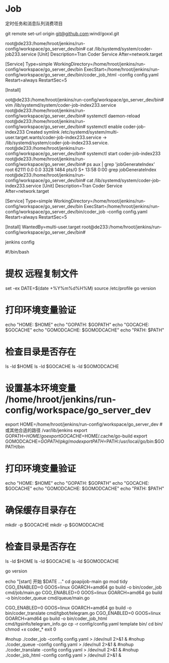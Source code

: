 # Job

定时任务和消息队列消费项目


git remote set-url origin git@github.com:wind/goxxl.git


root@de233:/home/hroot/jenkins/run-config/workspace/go_server_dev/bin# cat /lib/systemd/system/coder-job233.service
[Unit]
Description=Tran Coder Service
After=network.target

[Service]
Type=simple
WorkingDirectory=/home/hroot/jenkins/run-config/workspace/go_server_dev/bin
ExecStart=/home/hroot/jenkins/run-config/workspace/go_server_dev/bin/coder_job_html -config config.yaml
Restart=always
RestartSec=5


[Install]


oot@de233:/home/hroot/jenkins/run-config/workspace/go_server_dev/bin# vim /lib/systemd/system/coder-job-index233.service
root@de233:/home/hroot/jenkins/run-config/workspace/go_server_dev/bin# systemctl daemon-reload
root@de233:/home/hroot/jenkins/run-config/workspace/go_server_dev/bin# systemctl enable coder-job-index233
Created symlink /etc/systemd/system/multi-user.target.wants/coder-job-index233.service -> /lib/systemd/system/coder-job-index233.service.
root@de233:/home/hroot/jenkins/run-config/workspace/go_server_dev/bin# systemctl start coder-job-index233
root@de233:/home/hroot/jenkins/run-config/workspace/go_server_dev/bin# ps aux | grep 'jobGenerateIndex'
root       62111  0.0  0.0   3328  1484 pts/0    S+   13:58   0:00 grep jobGenerateIndex
root@de233:/home/hroot/jenkins/run-config/workspace/go_server_dev/bin# cat /lib/systemd/system/coder-job-index233.service
[Unit]
Description=Tran Coder Service
After=network.target

[Service]
Type=simple
WorkingDirectory=/home/hroot/jenkins/run-config/workspace/go_server_dev/bin
ExecStart=/home/hroot/jenkins/run-config/workspace/go_server_dev/bin/coder_job -config config.yaml
Restart=always
RestartSec=5


[Install]
WantedBy=multi-user.target
root@de233:/home/hroot/jenkins/run-config/workspace/go_server_dev/bin# 



jenkins config 

#!/bin/bash
# 提权 远程复制文件
set -ex
DATE=$(date +%Y%m%d%H%M)
source /etc/profile
go version


# 打印环境变量验证
echo "HOME: $HOME"
echo "GOPATH: $GOPATH"
echo "GOCACHE: $GOCACHE"
echo "GOMODCACHE: $GOMODCACHE"
echo "PATH: $PATH"

# 检查目录是否存在
ls -ld $HOME
ls -ld $GOCACHE
ls -ld $GOMODCACHE



# 设置基本环境变量  /home/hroot/jenkins/run-config/workspace/go_server_dev
export HOME=/home/hroot/jenkins/run-config/workspace/go_server_dev  # 或其他合适的路径 /var/lib/jenkins
export GOPATH=$HOME/go
export GOCACHE=$HOME/.cache/go-build
export GOMODCACHE=$GOPATH/pkg/mod
export PATH=$PATH:/usr/local/go/bin:$GOPATH/bin

# 打印环境变量验证
echo "HOME: $HOME"
echo "GOPATH: $GOPATH"
echo "GOCACHE: $GOCACHE"
echo "GOMODCACHE: $GOMODCACHE"
echo "PATH: $PATH"

# 确保缓存目录存在
mkdir -p $GOCACHE
mkdir -p $GOMODCACHE

# 检查目录是否存在
ls -ld $HOME
ls -ld $GOCACHE
ls -ld $GOMODCACHE

go version


echo "[start] 开始 $DATE ..."
cd goapijob-main
go mod tidy
CGO_ENABLED=0 GOOS=linux GOARCH=amd64 go build -o bin/coder_job cmd/job/main.go
CGO_ENABLED=0 GOOS=linux GOARCH=amd64 go build -o bin/coder_queue cmd/queue/main.go

CGO_ENABLED=0 GOOS=linux GOARCH=amd64 go build -o bin/coder_translate cmd/tgbot/telegram.go
CGO_ENABLED=0 GOOS=linux GOARCH=amd64 go build -o bin/coder_job_html cmd/tgsinfo/telegram_info.go
cp -r config/config.yaml template bin/
cd bin/
chmod +x coder_*
exit 0

#nohup ./coder_job -config config.yaml > /dev/null 2>&1 &
#nohup ./coder_queue -config config.yaml > /dev/null 2>&1 &
#nohup ./coder_translate -config config.yaml > /dev/null 2>&1 &
#nohup ./coder_job_html -config config.yaml > /dev/null 2>&1 &

